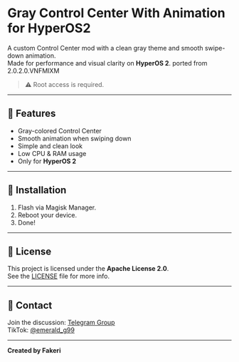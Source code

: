 # Gray Control Center With Animation for HyperOS2

A custom Control Center mod with a clean gray theme and smooth swipe-down animation.  
Made for performance and visual clarity on **HyperOS 2**. ported from 2.0.2.0.VNFMIXM
> ⚠️ Root access is required.

---

## 📌 Features

- Gray-colored Control Center
- Smooth animation when swiping down
- Simple and clean look
- Low CPU & RAM usage
- Only for **HyperOS 2**

---


## 📎 Installation

1. Flash via Magisk Manager.
2. Reboot your device.
3. Done!

---

## 📄 License

This project is licensed under the **Apache License 2.0**.  
See the [LICENSE](./LICENSE) file for more info.

---

## 💬 Contact

Join the discussion: [Telegram Group](https://t.me/EmeraldDiscuss)  
TikTok: [@emerald_g99](https://www.tiktok.com/@emerald_g99)

---

**Created by Fakeri**
